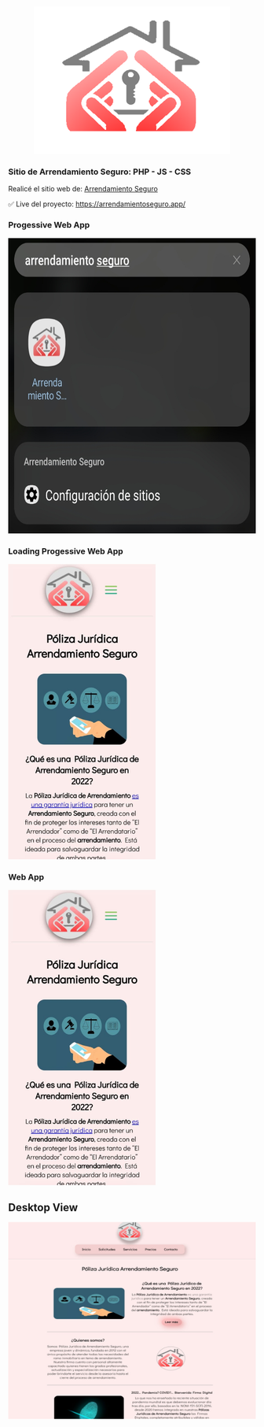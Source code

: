 <p align="center">
  <img width="400" height="300" src="https://raw.githubusercontent.com/alfgow/arrendamiento-seguro/main/LogoFinal-AS_con_fondo_blanco.png-removebg-preview%20(1).png">
</p>

### Sitio de Arrendamiento Seguro: PHP - JS - CSS

Realicé el sitio web de: <a href='https://arrendamientoseguro.app/'>Arrendamiento Seguro</a>

✅ Live del proyecto: <a href='https://arrendamientoseguro.app/' target="_blank" rel="noreferrer">https://arrendamientoseguro.app/</a>


### Progessive Web App

<img src='https://raw.githubusercontent.com/alfgow/arrendamiento-seguro/main/Screenshot_20221014_170210.jpg' width="700" height="600"/>

### Loading Progessive Web App

<img src='https://raw.githubusercontent.com/alfgow/arrendamiento-seguro/main/WhatsApp%20Image%202022-10-14%20at%2017.01.18.jpg' width="300" height="600"/>

### Web App

<img src='https://raw.githubusercontent.com/alfgow/arrendamiento-seguro/main/movile%20view.jpg' width="300" height="600"/>

## Desktop View

<img src='https://raw.githubusercontent.com/alfgow/arrendamiento-seguro/main/Screenshot%202022-10-14%20165909.jpg' width="600" height="400"/>
